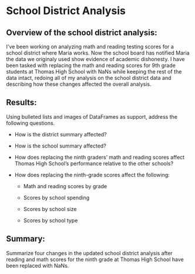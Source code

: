 # School District Analysis

## Overview of the school district analysis: 
I've been working on analyzing math and reading testing scores for a school district where Maria works.  Now the school board has notified Maria the data we originaly used show evidence of academic dishonesty. I have been tasked with replacing the math and reading scores for 9th grade students at Thomas High School with NaNs while keeping the rest of the data intact, redoing all of my analysis on the school district data and describing how these changes affected the overall analysis.

## Results: 
Using bulleted lists and images of DataFrames as support, address the following questions.

- How is the district summary affected?

- How is the school summary affected?

- How does replacing the ninth graders’ math and reading scores affect Thomas High School’s performance relative to the other schools?

- How does replacing the ninth-grade scores affect the following:
  - Math and reading scores by grade
  
  - Scores by school spending
  
  - Scores by school size
  
  - Scores by school type

## Summary: 
Summarize four changes in the updated school district analysis after reading and math scores for the ninth grade at Thomas High School have been replaced with NaNs.
